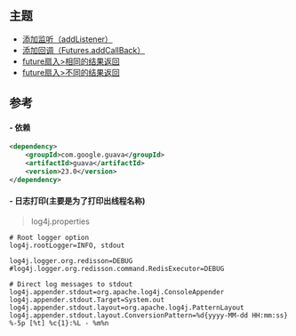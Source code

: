 
## 主题 

- [添加监听（addListener）](ListenableFutureDemo.java)
- [添加回调（Futures.addCallBack）](ListenableFutureDemo2.java)
- [future扇入>相同的结果返回](ListenableFutureAllDemo.java)
- [future扇入>不同的结果返回](ListenableFutureAllDemo2.java)


## 参考
#### - 依赖
```pom.xml
<dependency>
    <groupId>com.google.guava</groupId>
    <artifactId>guava</artifactId>
    <version>23.0</version>
</dependency>
```

#### - 日志打印(主要是为了打印出线程名称)

> log4j.properties

```properties
# Root logger option
log4j.rootLogger=INFO, stdout

log4j.logger.org.redisson=DEBUG
#log4j.logger.org.redisson.command.RedisExecutor=DEBUG

# Direct log messages to stdout
log4j.appender.stdout=org.apache.log4j.ConsoleAppender
log4j.appender.stdout.Target=System.out
log4j.appender.stdout.layout=org.apache.log4j.PatternLayout
log4j.appender.stdout.layout.ConversionPattern=%d{yyyy-MM-dd HH:mm:ss} %-5p [%t] %c{1}:%L - %m%n
```

